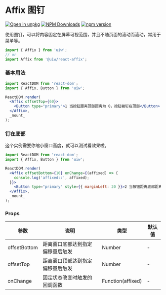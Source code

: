 Affix 图钉
===

[![Open in unpkg](https://img.shields.io/badge/Open%20in-unpkg-blue)](https://uiwjs.github.io/npm-unpkg/#/pkg/@uiw/react-affix/file/README.md)
[![NPM Downloads](https://img.shields.io/npm/dm/@uiw/react-affix.svg?style=flat)](https://www.npmjs.com/package/@uiw/react-affix)
[![npm version](https://img.shields.io/npm/v/@uiw/react-affix.svg?label=@uiw/react-affix)](https://npmjs.com/@uiw/react-affix)

使用图钉，可以将内容固定在屏幕可视范围，并且不随页面的滚动而滚动，常用于菜单等。

```jsx
import { Affix } from 'uiw';
// or
import Affix from '@uiw/react-affix';
```

### 基本用法
 
<!--rehype:bgWhite=true&codeSandbox=true&codePen=true-->
```jsx
import ReactDOM from 'react-dom';
import { Affix, Button } from 'uiw';

ReactDOM.render(
  <Affix offsetTop={60}>
    <Button type="primary">1 当按钮距离顶部距离为 0，按钮被钉在顶部</Button>
  </Affix>,
  _mount_
);
```

### 钉在底部

这个实例需要你缩小窗口高度，就可以测试看效果啦。

<!--rehype:bgWhite=true&codeSandbox=true&codePen=true-->
```jsx
import ReactDOM from 'react-dom';
import { Affix, Button } from 'uiw';

ReactDOM.render(
  <Affix offsetBottom={10} onChange={(affixed) => {
    console.log('affixed::', affixed);
  }}>
    <Button type="primary" style={{ marginLeft: 20 }}>2 当按钮距离底部距离为 0，按钮被钉在底部</Button>
  </Affix>,
  _mount_
);
```

### Props

| 参数 | 说明 | 类型 | 默认值 |
|--------- |-------- |--------- |-------- |
| offsetBottom | 	距离窗口底部达到指定偏移量后触发 | Number| - |
| offsetTop | 	距离窗口顶部达到指定偏移量后触发 | Number| - |
| onChange | 		固定状态改变时触发的回调函数 | Function(affixed) | - |
